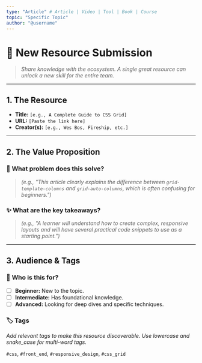 ```yaml
---
type: "Article" # Article | Video | Tool | Book | Course
topic: "Specific Topic"
author: "@username"
---
```


# 🔗 New Resource Submission

> _Share knowledge with the ecosystem. A single great resource can unlock a new skill for the entire team._

---

## **1. The Resource**

-   **Title:** `[e.g., A Complete Guide to CSS Grid]`
-   **URL:** `[Paste the link here]`
-   **Creator(s):** `[e.g., Wes Bos, Fireship, etc.]`

---

## **2. The Value Proposition**

### 🤔 **What problem does this solve?**

> _(e.g., "This article clearly explains the difference between `grid-template-columns` and `grid-auto-columns`, which is often confusing for beginners.")_

### ✨ **What are the key takeaways?**

> _(e.g., "A learner will understand how to create complex, responsive layouts and will have several practical code snippets to use as a starting point.")_

---

## **3. Audience & Tags**

### 👥 **Who is this for?**

-   [ ] **Beginner:** New to the topic.
-   [ ] **Intermediate:** Has foundational knowledge.
-   [ ] **Advanced:** Looking for deep dives and specific techniques.

### 🏷️ **Tags**

_Add relevant tags to make this resource discoverable. Use lowercase and snake_case for multi-word tags._

`#css`, `#front_end`, `#responsive_design`, `#css_grid`
